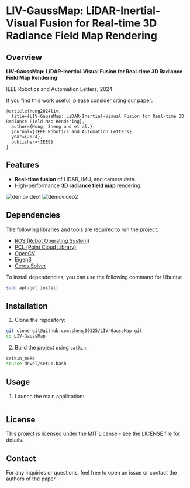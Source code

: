 
# LIV-GaussMap: LiDAR-Inertial-Visual Fusion for Real-time 3D Radiance Field Map Rendering

## Overview



**LIV-GaussMap: LiDAR-Inertial-Visual Fusion for Real-time 3D Radiance Field Map Rendering**  
 
IEEE Robotics and Automation Letters, 2024.

If you find this work useful, please consider citing our paper:

```
@article{hong2024liv,
  title={LIV-GaussMap: LiDAR-Inertial-Visual Fusion for Real-time 3D Radiance Field Map Rendering},
  author={Hong, Sheng and et al.},
  journal={IEEE Robotics and Automation Letters},
  year={2024},
  publisher={IEEE}
}
```

## Features

- **Real-time fusion** of LiDAR, IMU, and camera data.
- High-performance **3D radiance field map** rendering.

![demovideo1](./demo/demovideo1.gif)
![demovideo2](./demo/demovideo2.gif)

## Dependencies

The following libraries and tools are required to run the project:

- [ROS (Robot Operating System)](https://www.ros.org/)
- [PCL (Point Cloud Library)](https://pointclouds.org/)
- [OpenCV](https://opencv.org/)
- [Eigen3](https://eigen.tuxfamily.org/dox/)
- [Ceres Solver](http://ceres-solver.org/)

To install dependencies, you can use the following command for Ubuntu:

```bash
sudo apt-get install 
```

## Installation

1. Clone the repository:

```bash
git clone git@github.com:sheng00125/LIV-GaussMap.git
cd LIV-GaussMap
```

2. Build the project using `catkin`:

```bash
catkin_make
source devel/setup.bash
```

## Usage

1. Launch the main application:

```bash

```





## License

This project is licensed under the MIT License - see the [LICENSE](LICENSE) file for details.

## Contact

For any inquiries or questions, feel free to open an issue or contact the authors of the paper.